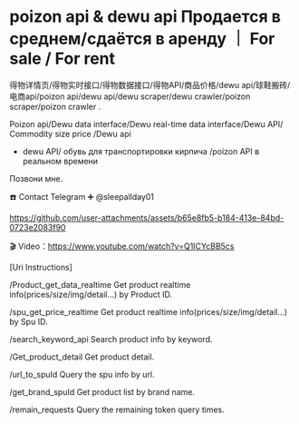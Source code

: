# poizon api & dewu api Продается в среднем/сдаётся в аренду ｜ For sale / For rent
得物详情页/得物实时接口/得物数据接口/得物API/商品价格/dewu api/球鞋搬砖/电商api/poizon api/dewu api/dewu scraper/dewu crawler/poizon scraper/poizon crawler .

Poizon api/Dewu data interface/Dewu real-time data interface/Dewu API/ Commodity size price /Dewu api
* dewu API/ обувь для транспортировки кирпича /poizon API в реальном времени

Позвони мне.


☎️ Contact Telegram ➕ @sleepallday01


https://github.com/user-attachments/assets/b65e8fb5-b184-413e-84bd-0723e2083f90



🎬 Video：https://www.youtube.com/watch?v=Q1ICYcBB5cs

[Uri Instructions]

/Product_get_data_realtime 
  Get product realtime info(prices/size/img/detail...) by Product ID.

/spu_get_price_realtime 
  Get product realtime info(prices/size/img/detail...) by Spu ID.

/search_keyword_api
  Search product info by keyword.

/Get_product_detail
  Get product detail.

/url_to_spuId 
  Query the spu info by url.

/get_brand_spuId 
  Get product list by brand name.

/remain_requests 
  Query the remaining token query times.


